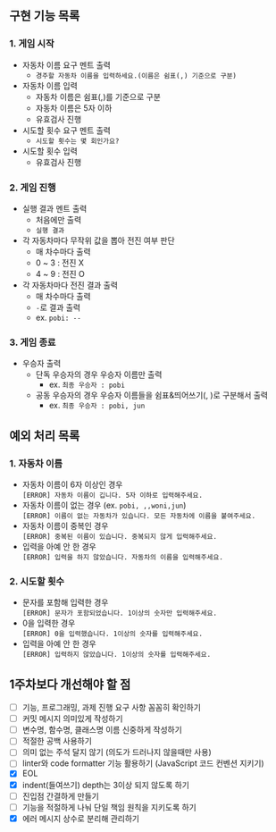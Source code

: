 ## 구현 기능 목록

### 1. 게임 시작

- 자동차 이름 요구 멘트 출력
  - `경주할 자동차 이름을 입력하세요.(이름은 쉼표(,) 기준으로 구분)`
- 자동차 이름 입력
  - 자동차 이름은 쉼표(,)를 기준으로 구분
  - 자동차 이름은 5자 이하
  - 유효검사 진행
- 시도할 횟수 요구 멘트 출력
  - `시도할 횟수는 몇 회인가요?`
- 시도할 횟수 입력
  - 유효검사 진행

### 2. 게임 진행

- 실행 결과 멘트 출력
  - 처음에만 출력
  - `실행 결과`
- 각 자동차마다 무작위 값을 뽑아 전진 여부 판단
  - 매 차수마다 출력
  - 0 ~ 3 : 전진 X
  - 4 ~ 9 : 전진 O
- 각 자동차마다 전진 결과 출력
  - 매 차수마다 출력
  - `-`로 결과 출력
  - ex. `pobi: --`

### 3. 게임 종료

- 우승자 출력
  - 단독 우승자의 경우 우승자 이름만 출력
    - ex. `최종 우승자 : pobi`
  - 공동 우승자의 경우 우승자 이름들을 쉼표&띄어쓰기(, )로 구분해서 출력
    - ex. `최종 우승자 : pobi, jun`

## 예외 처리 목록

### 1. 자동차 이름

- 자동차 이름이 6자 이상인 경우  
  `[ERROR] 자동차 이름이 깁니다. 5자 이하로 입력해주세요.`
- 자동차 이름이 없는 경우 (ex. `pobi, ,,woni,jun`)  
  `[ERROR] 이름이 없는 자동차가 있습니다. 모든 자동차에 이름을 붙여주세요.`
- 자동차 이름이 중복인 경우  
  `[ERROR] 중복된 이름이 있습니다. 중복되지 않게 입력해주세요.`
- 입력을 아예 안 한 경우  
  `[ERROR] 입력을 하지 않았습니다. 자동차의 이름을 입력해주세요.`

### 2. 시도할 횟수

- 문자를 포함해 입력한 경우  
  `[ERROR] 문자가 포함되었습니다. 1이상의 숫자만 입력해주세요.`
- 0을 입력한 경우  
  `[ERROR] 0을 입력했습니다. 1이상의 숫자를 입력해주세요.`
- 입력을 아예 안 한 경우  
  `[ERROR] 입력하지 않았습니다. 1이상의 숫자를 입력해주세요.`

## 1주차보다 개선해야 할 점

- [ ] 기능, 프로그래밍, 과제 진행 요구 사항 꼼꼼히 확인하기
- [ ] 커밋 메시지 의미있게 작성하기
- [ ] 변수명, 함수명, 클래스명 이름 신중하게 작성하기
- [ ] 적절한 공백 사용하기
- [ ] 의미 없는 주석 달지 않기 (의도가 드러나지 않을때만 사용)
- [ ] linter와 code formatter 기능 활용하기 (JavaScript 코드 컨벤션 지키기)
- [x] EOL
- [x] indent(들여쓰기) depth는 3이상 되지 않도록 하기
- [ ] 진입점 간결하게 만들기
- [ ] 기능을 적절하게 나눠 단일 책임 원칙을 지키도록 하기
- [x] 에러 메시지 상수로 분리해 관리하기
